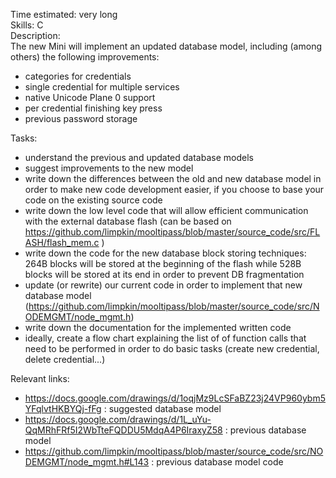 Time estimated: very long  
Skills: C  
Description:  
The new Mini will implement an updated database model, including (among others) the following improvements:  
- categories for credentials 
- single credential for multiple services 
- native Unicode Plane 0 support 
- per credential finishing key press 
- previous password storage 
  
Tasks:  
- understand the previous and updated database models
- suggest improvements to the new model
- write down the differences between the old and new database model in order to make new code development easier, if you choose to base your code on the existing source code
- write down the low level code that will allow efficient communication with the external database flash (can be based on https://github.com/limpkin/mooltipass/blob/master/source_code/src/FLASH/flash_mem.c )
- write down the code for the new database block storing techniques: 264B blocks will be stored at the beginning of the flash while 528B blocks will be stored at its end in order to prevent DB fragmentation
- update (or rewrite) our current code in order to implement that new database model (https://github.com/limpkin/mooltipass/blob/master/source_code/src/NODEMGMT/node_mgmt.h)
- write down the documentation for the implemented written code
- ideally, create a flow chart explaining the list of of function calls that need to be performed in order to do basic tasks (create new credential, delete credential...) 

Relevant links:   
- https://docs.google.com/drawings/d/1oqjMz9LcSFaBZ23j24VP960ybm5YFqlvtHKBYQj-fFg : suggested database model
- https://docs.google.com/drawings/d/1L_uYu-QqMRhFRf5I2WbTteFQDDU5MdqA4P6IraxyZ58 : previous database model
- https://github.com/limpkin/mooltipass/blob/master/source_code/src/NODEMGMT/node_mgmt.h#L143 : previous database model code
